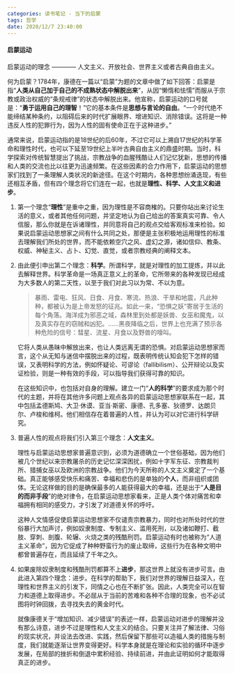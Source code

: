 ```yaml
---
categories: 读书笔记 - 当下的启蒙
tags: 哲学
date: 2020/12/7 23:40:00
---
```


#### 启蒙运动

启蒙运动的理念 ———— 人文主义、开放社会、世界主义或者古典自由主义。

何为启蒙？1784年，康德在一篇以“启蒙”为题的文章中做了如下回答：启蒙是指“**人类从自己加于自己的不成熟状态中解脱出来**”，从因“懒惰和怯懦”而服从于宗教或政治权威的“条规戒律”的状态中解脱出来。他宣称，启蒙运动的口号就是：“**勇于运用自己的理智**！”它的基本条件是**思想与言论的自由**。“一个时代绝不能缔结某种条约，以阻碍后来的时代扩展眼界、增进知识、消除错误。这将是一种违反人性的犯罪行为，因为人性的固有使命正在于这种进步。”

通常来说，启蒙运动指的是18世纪的后60年，不过它可以上溯自17世纪的科学革命和理性时代，也可以下延至19世纪上半叶古典自由主义的鼎盛时期。当时，科学探索对传统智慧提出了挑战，宗教战争的血腥残酷让人们记忆犹新，思想的传播和人类的交流也比以往更为迅速频繁。在这些因素的合力作用下，启蒙运动的思想家们找到了一条理解人类状况的新途径。在这个时期内，各种思想纷涌迭现，有些还相互矛盾，但有四个理念将它们连在一起，也就是**理性、科学、人文主义和进步**。

1. 第一个理念“**理性**”是重中之重，因为理性是不容商榷的。只要你站出来讨论生活的意义，或者其他任何问题，并坚定地认为自己给出的答案真实可靠、令人信服，那么你就是在诉诸理性，并同意将自己的观点交给客观标准来检验。如果说启蒙运动思想家之间有什么共同之处，那便是主张积极地运用理性的标准去理解我们所处的世界，而不能依赖空穴之风、虚幻之源，诸如信仰、教条、权威、神秘主义、占卜、幻觉、直觉，或者宗教经典的阐释文本。

2. 由此便引申出第二个理念：**科学**。所谓科学，就是对理性的加工提炼，并以此去解释世界。科学革命是一场真正意义上的革命，它所带来的各种发现已经成为大多数人的第二天性，以至于我们对此习以为常、不以为意。

   > 暴雨、雷电、狂风、日食、月食、寒流、热浪、干旱和地震，凡此种种，都被认为是上帝发怒的征兆。如此一来，“恐惧之妖”寄居于生活的每个角落。海洋成为邪恶之域，森林里到处都是妖兽、女巫和魔鬼，以及真实存在的窃贼和凶犯。……黑夜降临之后，世界上也充满了预示各种危险的信号：彗星、流星、月食以及野兽的嚎叫。
   
   它将人类从愚昧中解放出来，也让人类远离无谓的恐惧。对启蒙运动思想家而言，这个从无知与迷信中摆脱出来的过程，既表明传统认知会犯下怎样的错误，又表明科学的方法，例如怀疑论、可谬论（fallibilism）、公开辩论以及实证检验，则是一种有效的手段，可以指导我们获得可靠的知识。

   在这些知识中，也包括对自身的理解。建立一门“**人的科学**”的要求成为那个时代的主题，并将在其他许多问题上观点各异的启蒙运动思想家联系在一起，其中包括孟德斯鸠、大卫·休谟、亚当·斯密、康德、孔多塞、狄德罗、达朗贝尔、卢梭和维柯。他们相信存在着普遍的人性，并认为可以对它进行科学研究。

3. 普遍人性的观点将我们引入第三个理念：**人文主义**。

   理性与启蒙运动思想家普遍意识到，必须为道德确立一个世俗基础，因为他们被几个世纪以来宗教屠杀的历史记忆深深困扰，例如十字军东征、宗教裁判所、猎捕女巫以及欧洲的宗教战争。他们为今天所称的人文主义奠定了一个基础。真正能够感受快乐和痛苦、幸福和悲伤的是单独的**个人**，而非组织或团体。无论这样做的目的是确保最多的人能获得最大的幸福，还是出于“**人是目的而非手段**”的绝对律令，在启蒙运动思想家看来，正是人类个体对痛苦和幸福拥有相同的感受力，才引发了对道德关怀的呼吁。

   这种人文情感促使启蒙运动思想家不仅谴责宗教暴力，同时也对所处时代的世俗暴行大加声讨，例如奴隶制度、专制主义、滥用死刑，以及诸如鞭打、截肢、穿刺、剖腹、轮辗、火烧之类的残酷刑罚。启蒙运动有时也被称为“人道主义革命”，因为它促成了种种野蛮行为的废止取缔，这些行为在各种文明中都曾普遍存在，而且延续了千年之久。

4. 如果废除奴隶制度和残酷刑罚都算不上**进步**，那这世界上就没有进步可言。由此进入第四个理念：进步。在科学的帮助下，我们对世界的理解日益深入，在理性和世界主义的引发下，同情之心也在不断扩张。因此，人类完全可以在智力和道德上取得进步。不必屈从于当前的苦难和各种不合理的现象，也不必试图将时钟回拨，去寻找失去的黄金时代。

   就像康德关于“增加知识、减少错误”的表述一样，启蒙运动对进步的理解并没有那么诗意，进步不过是理性和人文主义的结合。只要关注并了解法律、习俗的现实状况，并设法去改进、实践，然后保留下那些可以造福人类的措施与制度，我们就能逐渐让世界变得更好。科学本身就是在理论和实验的循环中逐步发展，在局部的挫折和倒退中累积经验、持续前进，并由此证明如何才能取得真正的进步。

